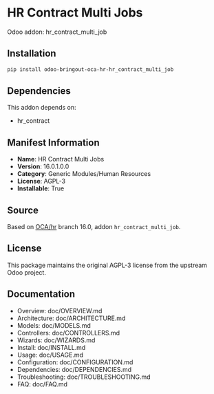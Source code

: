 # HR Contract Multi Jobs

Odoo addon: hr_contract_multi_job

## Installation

```bash
pip install odoo-bringout-oca-hr-hr_contract_multi_job
```

## Dependencies

This addon depends on:
- hr_contract

## Manifest Information

- **Name**: HR Contract Multi Jobs
- **Version**: 16.0.1.0.0
- **Category**: Generic Modules/Human Resources
- **License**: AGPL-3
- **Installable**: True

## Source

Based on [OCA/hr](https://github.com/OCA/hr) branch 16.0, addon `hr_contract_multi_job`.

## License

This package maintains the original AGPL-3 license from the upstream Odoo project.

## Documentation

- Overview: doc/OVERVIEW.md
- Architecture: doc/ARCHITECTURE.md
- Models: doc/MODELS.md
- Controllers: doc/CONTROLLERS.md
- Wizards: doc/WIZARDS.md
- Install: doc/INSTALL.md
- Usage: doc/USAGE.md
- Configuration: doc/CONFIGURATION.md
- Dependencies: doc/DEPENDENCIES.md
- Troubleshooting: doc/TROUBLESHOOTING.md
- FAQ: doc/FAQ.md
